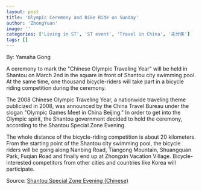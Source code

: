 ```yaml
---
layout: post
title: 'Olympic Ceremony and Bike Ride on Sunday'
author: 'ZhongYuan'
image: ''
categories: ['Living in ST', 'ST event', 'Travel in China', '未分类']
tags: []
---
```


By: Yamaha Gong

A ceremony to mark the "Chinese Olympic Traveling Year" will be held in Shantou on March 2nd in the square in front of Shantou city swimming pool. At the same time, one thousand bicycle-riders will take part in a bicycle riding competition during the ceremony.

The 2008 Chinese Olympic Traveling Year, a nationwide traveling theme publicized in 2008, was announced by the China Travel Bureau under the slogan "Olympic Games Meet in China Beijing." In order to get into the Olympic spirit, the Shantou government decided to hold the ceremony, according to the Shantou Special Zone Evening. 

The whole distance of the bicycle-riding competition is about 20 kilometers. From the starting point of the Shantou city swimming pool, the bicycle riders will be going along Nanbing Road, Tiangong Mountain, Shuangquan Park, Fuqian Road and finally end up at Zhongxin Vacation Village. Bicycle-interested competitors from other cities and countries like Korea will participate. 

Source: [Shantou Special Zone Evening (Chinese)](http://www.step.com.cn/stwb/20080228/gb/stwb^3126^12^Tq122001.htm)